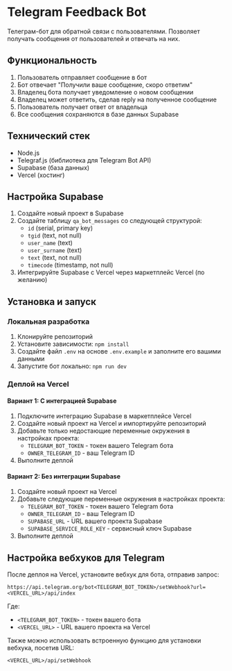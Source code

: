 # Telegram Feedback Bot

Телеграм-бот для обратной связи с пользователями. Позволяет получать сообщения от пользователей и отвечать на них.

## Функциональность

1. Пользователь отправляет сообщение в бот
2. Бот отвечает "Получили ваше сообщение, скоро ответим"
3. Владелец бота получает уведомление о новом сообщении
4. Владелец может ответить, сделав reply на полученное сообщение
5. Пользователь получает ответ от владельца
6. Все сообщения сохраняются в базе данных Supabase

## Технический стек

- Node.js
- Telegraf.js (библиотека для Telegram Bot API)
- Supabase (база данных)
- Vercel (хостинг)

## Настройка Supabase

1. Создайте новый проект в Supabase
2. Создайте таблицу `qa_bot_messages` со следующей структурой:
   - `id` (serial, primary key)
   - `tgid` (text, not null)
   - `user_name` (text)
   - `user_surname` (text)
   - `text` (text, not null)
   - `timecode` (timestamp, not null)
3. Интегрируйте Supabase с Vercel через маркетплейс Vercel (по желанию)

## Установка и запуск

### Локальная разработка

1. Клонируйте репозиторий
2. Установите зависимости: `npm install`
3. Создайте файл `.env` на основе `.env.example` и заполните его вашими данными
4. Запустите бот локально: `npm run dev`

### Деплой на Vercel

#### Вариант 1: С интеграцией Supabase

1. Подключите интеграцию Supabase в маркетплейсе Vercel
2. Создайте новый проект на Vercel и импортируйте репозиторий
3. Добавьте только недостающие переменные окружения в настройках проекта:
   - `TELEGRAM_BOT_TOKEN` - токен вашего Telegram бота
   - `OWNER_TELEGRAM_ID` - ваш Telegram ID
4. Выполните деплой

#### Вариант 2: Без интеграции Supabase

1. Создайте новый проект на Vercel
2. Добавьте следующие переменные окружения в настройках проекта:
   - `TELEGRAM_BOT_TOKEN` - токен вашего Telegram бота
   - `OWNER_TELEGRAM_ID` - ваш Telegram ID
   - `SUPABASE_URL` - URL вашего проекта Supabase
   - `SUPABASE_SERVICE_ROLE_KEY` - сервисный ключ Supabase
3. Выполните деплой

## Настройка вебхуков для Telegram

После деплоя на Vercel, установите вебхук для бота, отправив запрос:

```
https://api.telegram.org/bot<TELEGRAM_BOT_TOKEN>/setWebhook?url=<VERCEL_URL>/api/index
```

Где:
- `<TELEGRAM_BOT_TOKEN>` - токен вашего бота
- `<VERCEL_URL>` - URL вашего проекта на Vercel

Также можно использовать встроенную функцию для установки вебхука, посетив URL:
```
<VERCEL_URL>/api/setWebhook
``` 